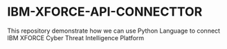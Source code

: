 # IBM-XFORCE-API-CONNECTTOR
This repository demonstrate how we can use Python Language to connect IBM XFORCE Cyber Threat Intelligence Platform
